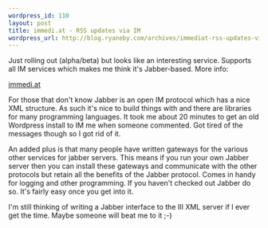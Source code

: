 ```yaml
--- 
wordpress_id: 110
layout: post
title: immedi.at - RSS updates via IM
wordpress_url: http://blog.ryaneby.com/archives/immediat-rss-updates-via-im/
---
```

Just rolling out (alpha/beta) but looks like an interesting service. Supports all IM services which makes me think it's Jabber-based. More info:

<a href="http://immedi.at/">immedi.at</a>

For those that don't know Jabber is an open IM protocol which has a nice XML structure. As such it's nice to build things with and there are libraries for many programming languages. It took me about 20 minutes to get an old Wordpress install to IM me when someone commented. Got tired of the messages though so I got rid of it.

An added plus is that many people have written gateways for the various other services for jabber servers. This means if you run your own Jabber server then you can install these gateways and communicate with the other protocols but retain all the benefits of the Jabber protocol. Comes in handy for logging and other programming. If you haven't checked out Jabber do so. It's fairly easy once you get into it.

I'm still thinking of writing a Jabber interface to the III XML server if I ever get the time. Maybe someone will beat me to it ;-)
